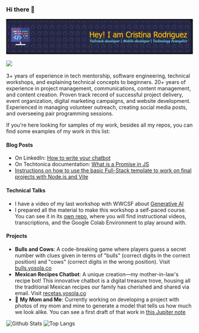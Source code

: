### Hi there 👋

<!--
**Yosolita1978/Yosolita1978** is a ✨ _special_ ✨ repository because its `README.md` (this file) appears on your GitHub profile.

Here are some ideas to get you started:

- 🔭 I’m currently working on ...
- 🌱 I’m currently learning ...
- 👯 I’m looking to collaborate on ...
- 🤔 I’m looking for help with ...
- 💬 Ask me about ...
- 📫 How to reach me: ...
- 😄 Pronouns: ...
- ⚡ Fun fact: ...
-->
![Header](https://raw.githubusercontent.com/Yosolita1978/screenshoots/af411d1f792f66200419365ba06b1f1a363c81af/2023/Multiverse/CRBanner.png)

[<img src="https://img.shields.io/badge/-%40CrissRodriguez-blue?style=plastic&logo=linkedin">](https://www.linkedin.com/in/crissrodriguez/)

3+ years of experience in tech mentorship, software engineering, technical workshops, and explaining technical concepts to beginners. 20+ years of experience in project management, communications, content management, and content creation. Proven track record of successful project delivery, event organization, digital marketing campaigns, and website development. Experienced in managing volunteer outreach, creating social media posts, and overseeing pair programming sessions.

If you're here looking for samples of my work, besides all my repos, you can find some examples of my work in this list:

#### Blog Posts
- On LinkedIn: [How to write your chatbot](https://www.linkedin.com/pulse/how-i-built-my-first-chatbot-facebook-messenger-you-can-rodr%25C3%25ADguez/)
- On Techtonica documentation: [What is a Promise in JS](https://github.com/Techtonica/curriculum/blob/12975db12e18f0bd61440e9f4c98ee9f45e3d729/javascript/javascript-9-async.md)
- [Instructions on how to use the basic Full-Stack template to work on final projects with Node.js and Vite](https://github.com/Techtonica/Template2023ReactAndVite)

#### Technical Talks
- I have a video of my last workshop with WWCSF about [Generative AI](https://www.youtube.com/watch?v=szc4FA7nyBo)
- I prepared all the material to make this workshop a self-paced course. You can see it in its [own repo](https://github.com/Yosolita1978/AiWorkshop), where you will find instructional videos, transcriptions, and the Google Colab Environment to play around with.

#### Projects
- **Bulls and Cows**: A code-breaking game where players guess a secret number with clues given in terms of "bulls" (correct digits in the correct position) and "cows" (correct digits in the wrong position). Visit [bulls.yosola.co](https://bulls.yosola.co/)
- **Mexican Recipes Chatbot**: A unique creation—my mother-in-law's recipe bot! This innovative chatbot is a digital treasure trove, housing all the traditional Mexican recipes our family has cherished and shared via email. Visit [recetas.yosola.co](https://recetas.yosola.co/)
- 🔭 **My Mom and Me**: Currently working on developing a project with photos of my mom and mine to generate a model that tells us how much we look alike. You can see a first draft of that work in [this Jupiter note](https://github.com/Yosolita1978/MyMomAndMe)

![Github Stats](https://github-readme-stats.vercel.app/api?username=Yosolita1978&count_private=true&show_icons=true&include_all_commits=true)
![Top Langs](https://github-readme-stats.vercel.app/api/top-langs/?username=Yosolita1978&hide=TeX&layout=compact)
